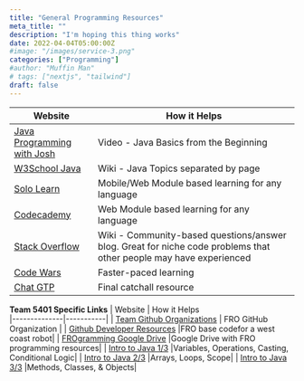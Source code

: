 ```yaml
---
title: "General Programming Resources"
meta_title: ""
description: "I'm hoping this thing works"
date: 2022-04-04T05:00:00Z
#image: "/images/service-3.png"
categories: ["Programming"]
#author: "Muffin Man"
# tags: ["nextjs", "tailwind"]
draft: false
---
```


| Website      | How it Helps     
|--------------|-----------|
| [Java Programming with Josh](https://www.youtube.com/watch?v=eIrMbAQSU34) | Video - Java Basics from the Beginning |
| [W3School Java](https://www.w3schools.com/java/default.asp) | Wiki - Java Topics separated by page |
| [Solo Learn](https://www.sololearn.com/) | Mobile/Web Module based learning for any language |
| [Codecademy](https://www.codecademy.com/) |Web Module based learning for any language|
| [Stack Overflow](https://stackoverflow.com/) |Wiki - Community-based questions/answer blog. Great for niche code problems that other people may have experienced|
| [Code Wars](https://www.codewars.com/) |Faster-paced learning|
| [Chat GTP](https://chat.openai.com/auth/login) |	Final catchall resource|/

**Team 5401 Specific Links**
| Website      | How it Helps     
|--------------|-----------|
| [Team Github Organizations](https://github.com/FRO5401) | FRO GitHub Organization |
| [Github Developer Resources](https://github.com/FRO5401/FRC5401DevResources) |FRO base codefor a west coast robot|
| [FROgramming Google Drive](https://drive.google.com/drive/folders/1BsakcuIlOZFGdcKIceLlfddnq5z6MTBJ?fbclid=IwAR1mBiUqJy-ghAmhdYa4RXjjeLQ-0HGiT-Vs03-C465jwEg0cZCHpEabado) |Google Drive with FRO programming resources|
| [Intro to Java 1/3](https://drive.google.com/drive/folders/1BsakcuIlOZFGdcKIceLlfddnq5z6MTBJ?fbclid=IwAR1mBiUqJy-ghAmhdYa4RXjjeLQ-0HGiT-Vs03-C465jwEg0cZCHpEabado) |Variables, Operations, Casting, Conditional Logic|
| [Intro to Java 2/3](https://drive.google.com/drive/folders/1BsakcuIlOZFGdcKIceLlfddnq5z6MTBJ?fbclid=IwAR1mBiUqJy-ghAmhdYa4RXjjeLQ-0HGiT-Vs03-C465jwEg0cZCHpEabado) |Arrays, Loops, Scope|
| [Intro to Java 3/3](https://drive.google.com/drive/folders/1BsakcuIlOZFGdcKIceLlfddnq5z6MTBJ?fbclid=IwAR1mBiUqJy-ghAmhdYa4RXjjeLQ-0HGiT-Vs03-C465jwEg0cZCHpEabado) |Methods, Classes, & Objects|
